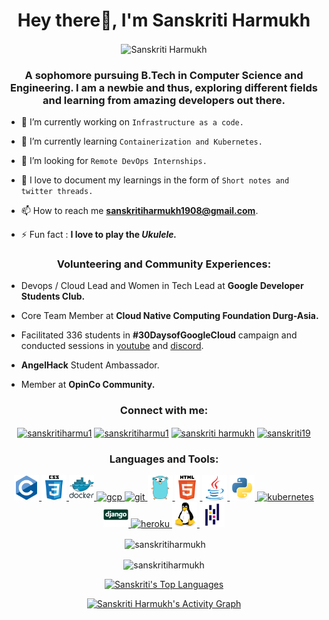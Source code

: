 
<h1 align="center">Hey there👋, I'm Sanskriti Harmukh </h1>

<p align="center"><img align="center" height=350 width=600 src="https://user-images.githubusercontent.com/74777863/159042342-d1c11ea5-e0f2-4b44-a962-e3c7e12f6447.gif" alt="Sanskriti Harmukh" /></p>


<h3 align="center">A sophomore pursuing B.Tech in Computer Science and Engineering. I am a newbie and thus, exploring different fields and learning from amazing developers out there.</h3>

- 🔭 I’m currently working on `Infrastructure as a code.`

- 🌱 I’m currently learning `Containerization and Kubernetes.`

- 🤝 I’m looking for `Remote DevOps Internships.`

- 📝 I love to document my learnings in the form of `Short notes and twitter threads.`

- 📫 How to reach me **sanskritiharmukh1908@gmail.com**.

- ⚡ Fun fact : **I love to play the *Ukulele.***


<h3 align="center">Volunteering and Community Experiences:</h3>
<p align="center">
  
- Devops / Cloud Lead and Women in Tech Lead at **Google Developer Students Club.**
  
- Core Team Member at **Cloud Native Computing Foundation Durg-Asia.**
  
- Facilitated 336 students in **#30DaysofGoogleCloud** campaign and conducted sessions in [youtube](https://youtu.be/bmtzwh6JuPQ) and [discord](https://discord.com/invite/MEu92PcNnP). 
  
- **AngelHack** Student Ambassador.
  
- Member at **OpinCo Community.**
  


<h3 align="center">Connect with me:</h3>
<p align="center">
<a href="https://dev.to/sanskritiharmu1" target="blank"><img align="center" src="https://cdn.jsdelivr.net/npm/simple-icons@3.0.1/icons/dev-dot-to.svg" alt="sanskritiharmu1" height="30" width="40" /></a>
<a href="https://twitter.com/sanskritiharmu1" target="blank"><img align="center" src="https://raw.githubusercontent.com/rahuldkjain/github-profile-readme-generator/master/src/images/icons/Social/twitter.svg" alt="sanskritiharmu1" height="30" width="40" /></a>
<a href="https://linkedin.com/in/sanskriti harmukh" target="blank"><img align="center" src="https://raw.githubusercontent.com/rahuldkjain/github-profile-readme-generator/master/src/images/icons/Social/linked-in-alt.svg" alt="sanskriti harmukh" height="30" width="40" /></a>
<a href="https://www.leetcode.com/sanskriti19" target="blank"><img align="center" src="https://raw.githubusercontent.com/rahuldkjain/github-profile-readme-generator/master/src/images/icons/Social/leet-code.svg" alt="sanskriti19" height="30" width="40" /></a>
</p>



<h3 align="center">Languages and Tools:</h3>
<p align="center"> <a href="https://www.cprogramming.com/" target="_blank"> <img src="https://raw.githubusercontent.com/devicons/devicon/master/icons/c/c-original.svg" alt="c" width="40" height="40"/> </a> <a href="https://www.w3schools.com/css/" target="_blank"> <img src="https://raw.githubusercontent.com/devicons/devicon/master/icons/css3/css3-original-wordmark.svg" alt="css3" width="40" height="40"/> </a> <a href="https://www.docker.com/" target="_blank"> <img src="https://raw.githubusercontent.com/devicons/devicon/master/icons/docker/docker-original-wordmark.svg" alt="docker" width="40" height="40"/> </a> <a href="https://cloud.google.com" target="_blank"> <img src="https://www.vectorlogo.zone/logos/google_cloud/google_cloud-icon.svg" alt="gcp" width="40" height="40"/> </a> <a href="https://git-scm.com/" target="_blank"> <img src="https://www.vectorlogo.zone/logos/git-scm/git-scm-icon.svg" alt="git" width="40" height="40"/> </a> <a href="https://golang.org" target="_blank"> <img src="https://raw.githubusercontent.com/devicons/devicon/master/icons/go/go-original.svg" alt="go" width="40" height="40"/> </a> <a href="https://www.w3.org/html/" target="_blank"> <img src="https://raw.githubusercontent.com/devicons/devicon/master/icons/html5/html5-original-wordmark.svg" alt="html5" width="40" height="40"/> </a> <a href="https://www.java.com" target="_blank"> <img src="https://raw.githubusercontent.com/devicons/devicon/master/icons/java/java-original.svg" alt="java" width="40" height="40"/> </a> <a href="https://www.python.org" target="_blank" rel="noreferrer"> <img src="https://raw.githubusercontent.com/devicons/devicon/master/icons/python/python-original.svg" alt="python" width="40" height="40"/> </a><a href="https://kubernetes.io" target="_blank"> <img src="https://www.vectorlogo.zone/logos/kubernetes/kubernetes-icon.svg" alt="kubernetes" width="40" height="40"/> </a>  <a href="https://www.djangoproject.com/" target="_blank" rel="noreferrer"> <img src="https://raw.githubusercontent.com/devicons/devicon/master/icons/django/django-original.svg" alt="django" width="40" height="40"/> </a> <a href="https://heroku.com" target="_blank" rel="noreferrer"> <img src="https://www.vectorlogo.zone/logos/heroku/heroku-icon.svg" alt="heroku" width="40" height="40"/> </a> <a href="https://www.linux.org/" target="_blank" rel="noreferrer"> <img src="https://raw.githubusercontent.com/devicons/devicon/master/icons/linux/linux-original.svg" alt="linux" width="40" height="40"/> </a> <a href="https://pandas.pydata.org/" target="_blank" rel="noreferrer"> <img src="https://raw.githubusercontent.com/devicons/devicon/2ae2a900d2f041da66e950e4d48052658d850630/icons/pandas/pandas-original.svg" alt="pandas" width="40" height="40"/> </a> </p>



<!--<p><img align="left" src="https://github-readme-stats.vercel.app/api/top-langs?username=sanskritiharmukh&show_icons=true&locale=en&layout=compact" alt="sanskritiharmukh" /></p>-->

<p align="center">&nbsp;<img align="center" src="https://github-readme-stats.vercel.app/api?username=sanskritiharmukh&langs_count=8&count_private=true&layout=compact&theme=react&hide_border=true&bg_color=0D1117&show_icons=true&locale=en" alt="sanskritiharmukh" /></p>

<p align="center"><img align="center" src="https://github-readme-streak-stats.herokuapp.com/?user=sanskritiharmukh&&langs_count=8&count_private=true&layout=compact&theme=react&hide_border=true&bg_color=0D1117" alt="sanskritiharmukh"  /></p>

<p align="center"><a href="https://github.com/SanskritiHarmukh/github-readme-stats"><img alt="Sanskriti's Top Languages" src="https://github-readme-stats.vercel.app/api/top-langs/?username=SanskritiHarmukh&langs_count=8&count_private=true&layout=compact&theme=react&hide_border=true&bg_color=0D1117" /></a>

<p align="center"><a href="https://github.com/SanskritiHarmukh/github-readme-activity-graph"><img alt="Sanskriti Harmukh's Activity Graph" src="https://activity-graph.herokuapp.com/graph?username=SanskritiHarmukh&&theme=react&bg_color=0D1117&color=5BCDEC&line=5BCDEC&point=FFFFFF&area=true&hide_border=true"/></a>

